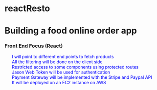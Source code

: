 # reactResto
<h1>Building a food online order app</h1>
<h3>Front End Focus (React)</h3>
   <ul style=" list-style: none; color: blue; ">
     <li>I will point to different end points to fetch products</li>
     <li>All the filtering will be done on the client side</li>
     <li>Restricted access to some components using protected routes</li>
     <li>Jason Web Token will be used for authentication</li>
     <li>Payment Gateway will be implemented with the Stripe and Paypal API</li>
     <li>It will be deployed on an EC2 instance on AWS</li>
   </ul>
